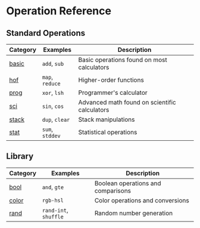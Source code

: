 # Operation Reference

## Standard Operations

| Category               | Examples        | Description
|------------------------|-----------------|---------------
| [basic](ops/basic.md)  | `add`, `sub`    | Basic operations found on most calculators
| [hof](ops/hof.md)      | `map`, `reduce` | Higher-order functions
| [prog](ops/prog.md)    | `xor`, `lsh`    | Programmer's calculator
| [sci](ops/sci.md)      | `sin`, `cos`    | Advanced math found on scientific calculators
| [stack](ops/stack.md)  | `dup`, `clear`  | Stack manipulations
| [stat](ops/stat.md)    | `sum`, `stddev` | Statistical operations


## Library

| Category               | Examples              | Description
|------------------------|-----------------------|---------------
| [bool](ops/bool.md)    | `and`, `gte`          | Boolean operations and comparisons
| [color](ops/color.md)  | `rgb-hsl`             | Color operations and conversions
| [rand](ops/rand.md)    | `rand-int`, `shuffle` | Random number generation